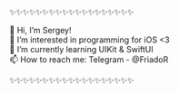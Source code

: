 ✨✨✨✨✨✨✨✨✨✨✨✨✨✨✨✨✨✨✨

👋 Hi, I’m Sergey!       
👀 I’m interested in programming for iOS <3         
🌱 I’m currently learning UIKit & SwiftUI     
📫 How to reach me: Telegram - @FriadoR   

✨✨✨✨✨✨✨✨✨✨✨✨✨✨✨✨✨✨✨

